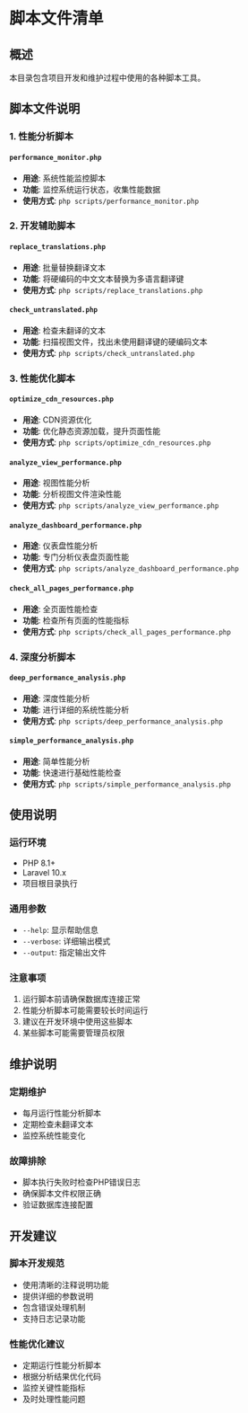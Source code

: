 # 脚本文件清单

## 概述
本目录包含项目开发和维护过程中使用的各种脚本工具。

## 脚本文件说明

### 1. 性能分析脚本

#### `performance_monitor.php`
- **用途**: 系统性能监控脚本
- **功能**: 监控系统运行状态，收集性能数据
- **使用方式**: `php scripts/performance_monitor.php`

### 2. 开发辅助脚本

#### `replace_translations.php`
- **用途**: 批量替换翻译文本
- **功能**: 将硬编码的中文文本替换为多语言翻译键
- **使用方式**: `php scripts/replace_translations.php`

#### `check_untranslated.php`
- **用途**: 检查未翻译的文本
- **功能**: 扫描视图文件，找出未使用翻译键的硬编码文本
- **使用方式**: `php scripts/check_untranslated.php`

### 3. 性能优化脚本

#### `optimize_cdn_resources.php`
- **用途**: CDN资源优化
- **功能**: 优化静态资源加载，提升页面性能
- **使用方式**: `php scripts/optimize_cdn_resources.php`

#### `analyze_view_performance.php`
- **用途**: 视图性能分析
- **功能**: 分析视图文件渲染性能
- **使用方式**: `php scripts/analyze_view_performance.php`

#### `analyze_dashboard_performance.php`
- **用途**: 仪表盘性能分析
- **功能**: 专门分析仪表盘页面性能
- **使用方式**: `php scripts/analyze_dashboard_performance.php`

#### `check_all_pages_performance.php`
- **用途**: 全页面性能检查
- **功能**: 检查所有页面的性能指标
- **使用方式**: `php scripts/check_all_pages_performance.php`

### 4. 深度分析脚本

#### `deep_performance_analysis.php`
- **用途**: 深度性能分析
- **功能**: 进行详细的系统性能分析
- **使用方式**: `php scripts/deep_performance_analysis.php`

#### `simple_performance_analysis.php`
- **用途**: 简单性能分析
- **功能**: 快速进行基础性能检查
- **使用方式**: `php scripts/simple_performance_analysis.php`

## 使用说明

### 运行环境
- PHP 8.1+
- Laravel 10.x
- 项目根目录执行

### 通用参数
- `--help`: 显示帮助信息
- `--verbose`: 详细输出模式
- `--output`: 指定输出文件

### 注意事项
1. 运行脚本前请确保数据库连接正常
2. 性能分析脚本可能需要较长时间运行
3. 建议在开发环境中使用这些脚本
4. 某些脚本可能需要管理员权限

## 维护说明

### 定期维护
- 每月运行性能分析脚本
- 定期检查未翻译文本
- 监控系统性能变化

### 故障排除
- 脚本执行失败时检查PHP错误日志
- 确保脚本文件权限正确
- 验证数据库连接配置

## 开发建议

### 脚本开发规范
- 使用清晰的注释说明功能
- 提供详细的参数说明
- 包含错误处理机制
- 支持日志记录功能

### 性能优化建议
- 定期运行性能分析脚本
- 根据分析结果优化代码
- 监控关键性能指标
- 及时处理性能问题 